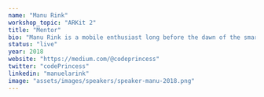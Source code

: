 ```yaml
---
name: "Manu Rink"
workshop_topic: "ARKit 2"
title: "Mentor"
bio: "Manu Rink is a mobile enthusiast long before the dawn of the smartphone. Currently she shares her passion as a tech evangelist @Microsoft and inspires a wide audience of techies for her beloved topics including mobile development, serverless computing and gaming."
status: "live"
year: 2018
website: "https://medium.com/@codeprincess"
twitter: "codePrincess"
linkedin: "manuelarink"
image: "assets/images/speakers/speaker-manu-2018.png"
---
```

  


